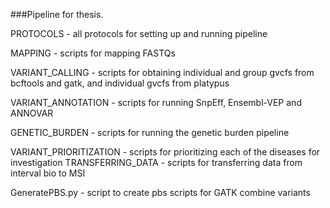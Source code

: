 ###Pipeline for thesis.

PROTOCOLS - all protocols for setting up and running pipeline

MAPPING - scripts for mapping FASTQs

VARIANT_CALLING - scripts for obtaining individual and group gvcfs from bcftools and gatk, and individual gvcfs from platypus

VARIANT_ANNOTATION - scripts for running SnpEff, Ensembl-VEP and ANNOVAR

GENETIC_BURDEN - scripts for running the genetic burden pipeline

VARIANT_PRIORITIZATION - scripts for prioritizing each of the diseases for investigation
TRANSFERRING_DATA - scripts for transferring data from interval bio to MSI

GeneratePBS.py - script to create pbs scripts for GATK combine variants
